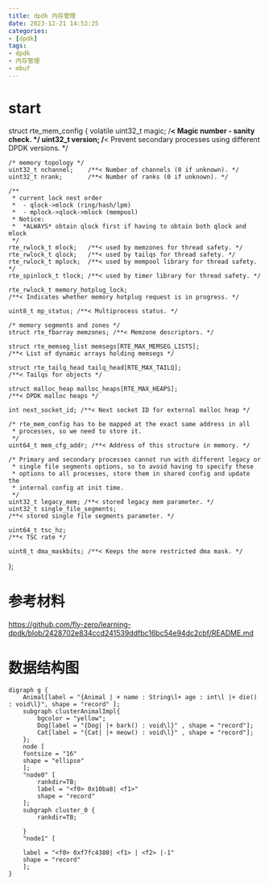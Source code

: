 ```yaml
---
title: dpdk 内存管理
date: 2023-12-21 14:53:25
categories:
- [dpdk]
tags:
- dpdk
- 内存管理
- mbuf
---
```


# start

struct rte_mem_config {
	volatile uint32_t magic;   /**< Magic number - sanity check. */
	uint32_t version;
	/**< Prevent secondary processes using different DPDK versions. */

	/* memory topology */
	uint32_t nchannel;    /**< Number of channels (0 if unknown). */
	uint32_t nrank;       /**< Number of ranks (0 if unknown). */

	/**
	 * current lock nest order
	 *  - qlock->mlock (ring/hash/lpm)
	 *  - mplock->qlock->mlock (mempool)
	 * Notice:
	 *  *ALWAYS* obtain qlock first if having to obtain both qlock and mlock
	 */
	rte_rwlock_t mlock;   /**< used by memzones for thread safety. */
	rte_rwlock_t qlock;   /**< used by tailqs for thread safety. */
	rte_rwlock_t mplock;  /**< used by mempool library for thread safety. */
	rte_spinlock_t tlock; /**< used by timer library for thread safety. */

	rte_rwlock_t memory_hotplug_lock;
	/**< Indicates whether memory hotplug request is in progress. */

	uint8_t mp_status; /**< Multiprocess status. */

	/* memory segments and zones */
	struct rte_fbarray memzones; /**< Memzone descriptors. */

	struct rte_memseg_list memsegs[RTE_MAX_MEMSEG_LISTS];
	/**< List of dynamic arrays holding memsegs */

	struct rte_tailq_head tailq_head[RTE_MAX_TAILQ];
	/**< Tailqs for objects */

	struct malloc_heap malloc_heaps[RTE_MAX_HEAPS];
	/**< DPDK malloc heaps */

	int next_socket_id; /**< Next socket ID for external malloc heap */

	/* rte_mem_config has to be mapped at the exact same address in all
	 * processes, so we need to store it.
	 */
	uint64_t mem_cfg_addr; /**< Address of this structure in memory. */

	/* Primary and secondary processes cannot run with different legacy or
	 * single file segments options, so to avoid having to specify these
	 * options to all processes, store them in shared config and update the
	 * internal config at init time.
	 */
	uint32_t legacy_mem; /**< stored legacy mem parameter. */
	uint32_t single_file_segments;
	/**< stored single file segments parameter. */

	uint64_t tsc_hz;
	/**< TSC rate */

	uint8_t dma_maskbits; /**< Keeps the more restricted dma mask. */
};


# 参考材料
https://github.com/fly-zero/learning-dpdk/blob/2428702e834ccd241539ddfbc16bc54e94dc2cbf/README.md

# 数据结构图
```graphviz
digraph g {
	Animal[label = "{Animal | + name : String\l+ age : int\l |+ die() : void\l}", shape = "record" ];
	subgraph clusterAnimalImpl{
		bgcolor = "yellow";
		Dog[label = "{Dog| |+ bark() : void\l}" , shape = "record"];
		Cat[label = "{Cat| |+ meow() : void\l}" , shape = "record"];
	};
	node [
	fontsize = "16"
	shape = "ellipse"
	];
	"node0" [
		rankdir=TB;
		label = "<f0> 0x10ba8| <f1>"
		shape = "record"
	];
	subgraph cluster_0 {
		rankdir=TB;

	}
	"node1" [

	label = "<f0> 0xf7fc4380| <f1> | <f2> |-1"
	shape = "record"
	];
}
```